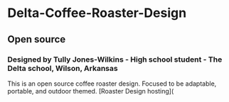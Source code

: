 # Delta-Coffee-Roaster-Design
  ## Open source
   ### Designed by Tully Jones-Wilkins - High school student - The Delta school, Wilson, Arkansas
   
This is an open source coffee roaster design. Focused to be adaptable, portable, and outdoor themed. 
[Roaster Design hosting](
